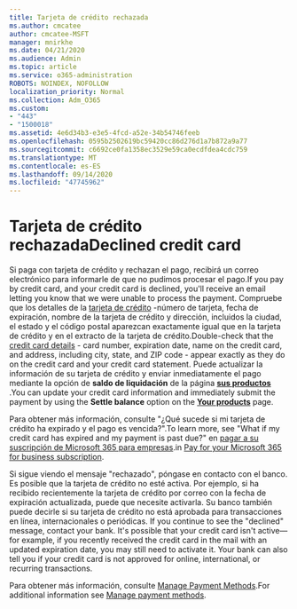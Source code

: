 ```yaml
---
title: Tarjeta de crédito rechazada
ms.author: cmcatee
author: cmcatee-MSFT
manager: mnirkhe
ms.date: 04/21/2020
ms.audience: Admin
ms.topic: article
ms.service: o365-administration
ROBOTS: NOINDEX, NOFOLLOW
localization_priority: Normal
ms.collection: Adm_O365
ms.custom:
- "443"
- "1500018"
ms.assetid: 4e6d34b3-e3e5-4fcd-a52e-34b54746feeb
ms.openlocfilehash: 0595b2502619bc59420cc86d276d1a7b872a9a77
ms.sourcegitcommit: c6692ce0fa1358ec3529e59ca0ecdfdea4cdc759
ms.translationtype: MT
ms.contentlocale: es-ES
ms.lasthandoff: 09/14/2020
ms.locfileid: "47745962"
---
```

# <a name="declined-credit-card"></a><span data-ttu-id="50fb7-102">Tarjeta de crédito rechazada</span><span class="sxs-lookup"><span data-stu-id="50fb7-102">Declined credit card</span></span>

<span data-ttu-id="50fb7-103">Si paga con tarjeta de crédito y rechazan el pago, recibirá un correo electrónico para informarle de que no pudimos procesar el pago.</span><span class="sxs-lookup"><span data-stu-id="50fb7-103">If you pay by credit card, and your credit card is declined, you'll receive an email letting you know that we were unable to process the payment.</span></span> <span data-ttu-id="50fb7-104">Compruebe que los detalles de la [tarjeta de crédito](https://go.microsoft.com/fwlink/p/?linkid=842054) -número de tarjeta, fecha de expiración, nombre de la tarjeta de crédito y dirección, incluidos la ciudad, el estado y el código postal aparezcan exactamente igual que en la tarjeta de crédito y en el extracto de la tarjeta de crédito.</span><span class="sxs-lookup"><span data-stu-id="50fb7-104">Double-check that the [credit card details](https://go.microsoft.com/fwlink/p/?linkid=842054) - card number, expiration date, name on the credit card, and address, including city, state, and ZIP code - appear exactly as they do on the credit card and your credit card statement.</span></span> <span data-ttu-id="50fb7-105">Puede actualizar la información de su tarjeta de crédito y enviar inmediatamente el pago mediante la opción de **saldo de liquidación** de la página **[sus productos](https://go.microsoft.com/fwlink/p/?linkid=842054)** .</span><span class="sxs-lookup"><span data-stu-id="50fb7-105">You can update your credit card information and immediately submit the payment by using the **Settle balance** option on the **[Your products](https://go.microsoft.com/fwlink/p/?linkid=842054)** page.</span></span> 

<span data-ttu-id="50fb7-106">Para obtener más información, consulte "¿Qué sucede si mi tarjeta de crédito ha expirado y el pago es vencida?".</span><span class="sxs-lookup"><span data-stu-id="50fb7-106">To learn more, see "What if my credit card has expired and my payment is past due?"</span></span> <span data-ttu-id="50fb7-107">en [pagar a su suscripción de Microsoft 365 para empresas](https://docs.microsoft.com/microsoft-365/commerce/billing-and-payments/pay-for-your-subscription#what-if-my-credit-card-was-declined-and-my-payment-is-past-due).</span><span class="sxs-lookup"><span data-stu-id="50fb7-107">in [Pay for your Microsoft 365 for business subscription](https://docs.microsoft.com/microsoft-365/commerce/billing-and-payments/pay-for-your-subscription#what-if-my-credit-card-was-declined-and-my-payment-is-past-due).</span></span>
  
<span data-ttu-id="50fb7-p103">Si sigue viendo el mensaje "rechazado", póngase en contacto con el banco. Es posible que la tarjeta de crédito no esté activa. Por ejemplo, si ha recibido recientemente la tarjeta de crédito por correo con la fecha de expiración actualizada, puede que necesite activarla. Su banco también puede decirle si su tarjeta de crédito no está aprobada para transacciones en línea, internacionales o periódicas.  </span><span class="sxs-lookup"><span data-stu-id="50fb7-p103">If you continue to see the "declined" message, contact your bank. It's possible that your credit card isn't active—for example, if you recently received the credit card in the mail with an updated expiration date, you may still need to activate it. Your bank can also tell you if your credit card is not approved for online, international, or recurring transactions.</span></span>
  
<span data-ttu-id="50fb7-111">Para obtener más información, consulte [Manage Payment Methods](https://docs.microsoft.com/microsoft-365/commerce/billing-and-payments/manage-payment-methods).</span><span class="sxs-lookup"><span data-stu-id="50fb7-111">For additional information see [Manage payment methods](https://docs.microsoft.com/microsoft-365/commerce/billing-and-payments/manage-payment-methods).</span></span>